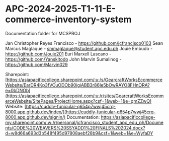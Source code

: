 # APC-2024-2025-T1-11-E-commerce-inventory-system

  Documentation folder for MCSPROJ

  Jan Christopher Reyes Francisco - https://github.com/jcfrancisco0103
  Sean Marcus Maglaque - smmaglaque@student.apc.edu.ph
  Jouie Embudo - https://github.com/Jouie201
  Euri Marxell Lascano - https://github.com/Yanskitodo
  John Marvin Sumalinog - https://github.com/Marvin029

Sharepoint: [https://asiapacificcollege.sharepoint.com/:u:/s/GearcraftWorksEcommerceWebsite/EarDR4Kp3fVCuODOb90igjABB3r86Ie5bOwRAYO8FHnORA?e=0bDNOb](https://asiapacificcollege.sharepoint.com/:u:/r/sites/GearcraftWorksEcommerceWebsite/SitePages/ProjectHome.aspx?csf=1&web=1&e=qmZZwQ)
Website: [https://cuddly-funicular-q654p7wwj45crq-8000.app.github.dev/index/](https://cuddly-funicular-q654p7wwj45crq-8000.app.github.dev/signin/)
Documentation: https://asiapacificcollege-my.sharepoint.com/:w:/r/personal/jcfrancisco_student_apc_edu_ph/Documents/CODE%20WEAVERS%20SSYADD1%20FINALS%202024.docx?d=w8d66a693d3b548f495d97808aebf28b9&csf=1&web=1&e=WyfaDY
